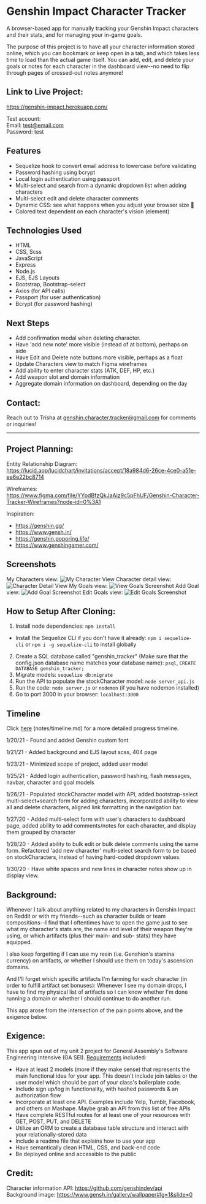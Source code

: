 # Genshin Impact Character Tracker
A browser-based app for manually tracking your Genshin Impact characters and their stats, and for managing your in-game goals.

The purpose of this project is to have all your character information stored online, which you can bookmark or keep open in a tab, and which takes less time to load than the actual game itself. You can add, edit, and delete your goals or notes for each character in the dashboard view--no need to flip through pages of crossed-out notes anymore!

## Link to Live Project:
https://genshin-impact.herokuapp.com/

Test account:  
Email: test@email.com  
Password: test

## Features
- Sequelize hook to convert email address to lowercase before validating 
- Password hashing using bcrypt
- Local login authentication using passport
- Multi-select and search from a dynamic dropdown list when adding characters
- Multi-select edit and delete character comments
- Dynamic CSS: see what happens when you adjust your browser size 👀
- Colored text dependent on each character's vision (element)

## Technologies Used
- HTML
- CSS, Scss
- JavaScript
- Express
- Node.js
- EJS, EJS Layouts 
- Bootstrap, Bootstrap-select
- Axios (for API calls)
- Passport (for user authentication)
- Bcrypt (for password hashing)

## Next Steps
- Add confirmation modal when deleting character.
- Have 'add new note' more visible (instead of at bottom), perhaps on side
- Have Edit and Delete note buttons more visible, perhaps as a float
- Update Characters view  to match Figma wireframes
- Add ability to enter character stats (ATK, DEF, HP, etc.)  
- Add weapon slot and domain information 
- Aggregate domain information on dashboard, depending on the day 

## Contact: 
Reach out to Trisha at genshin.character.tracker@gmail.com for comments or inquiries!

--- 

## Project Planning:
Entity Relationship Diagram: https://lucid.app/lucidchart/invitations/accept/18a984d6-26ce-4ce0-a51e-ee6e22bc8714

Wireframes: https://www.figma.com/file/YYpdBfzQkJaAiz9c5pFhUF/Genshin-Character-Tracker-Wireframes?node-id=0%3A1

Inspiration: 
- https://genshin.gg/
- https://www.gensh.in/
- https://genshin.poporing.life/
- https://www.genshingamer.com/

## Screenshots
My Characters view:
![My Character View](public/img/screenshots/My_Characters_2021-01-29.png)
Character detail view:
![Character Detail View](public/img/screenshots/Character_View_2021-01-29.png)
My Goals view:
![View Goals Screenshot](public/img/screenshots/My_Goals_2021-01-29.png)
Add Goal view:
![Add Goal Screenshot](public/img/screenshots/Add_Goal_2021-01-29.png)
Edit Goals view:
![Edit Goals Screenshot](public/img/screenshots/Edit_Goals_2021-01-29.png) 


## How to Setup After Cloning:
1. Install node dependencies: 
```npm install```
- Install the Sequelize CLI if you don't have it already: `npm i sequelize-cli` or `npm i -g sequelize-cli` to install globally

2. Create a SQL database called "genshin_tracker" (Make sure that the config.json database name matches your database name): `psql`, `CREATE DATABASE genshin_tracker;`
3. Migrate models: `sequelize db:migrate`
4. Run the API to populate the stockCharacter model: `node server_api.js`
5. Run the code: `node server.js` or `nodemon` (if you have nodemon installed)
6. Go to port 3000 in your browser: `localhost:3000`


## Timeline
Click [here](notes/timeline.md) (notes/timeline.md) for a more detailed progress timeline. 

1/20/21 - Found and added Genshin custom font

1/21/21 - Added background and EJS layout scss, 404 page  

1/23/21 - Minimized scope of project, added user model  

1/25/21 - Added login authentication, password hashing, flash messages, navbar, character and goal models    

1/26/21 - Populated stockCharacter model with API, added bootstrap-select multi-select+search form for adding characters, incorporated ability to view all and delete characters, aligned link formatting in the navigation bar. 

1/27/20 - Added multi-select form with user's characters to dashboard page, added ability to add comments/notes for each character, and display them grouped by character

1/28/20 - Added ability to bulk edit or bulk delete comments using the same form. Refactored 'add new character' multi-select search form to be based on stockCharacters, instead of having hard-coded dropdown values.  

1/30/20 - Have white spaces and  new lines in character notes show up in display view.



## Background:
Whenever I talk about anything related to my characters in Genshin Impact on Reddit or with my friends--such as character builds or team compositions--I find that I oftentimes have to open the game just to see what my character's stats are, the name and level of their weapon they're using, or which artifacts (plus their main- and sub- stats) they have equipped. 

I also keep forgetting if I can use my resin (i.e. Genshion's stamina currency) on artifacts, or whether I should use them on today's ascension domains. 

And I'll forget which specific artifacts I'm farming for each character (in order to fulfill artifact set bonuses): Whenever I see my domain drops, I have to find my physical list of artifacts so I can know whether I'm done running a domain or whether I should continue to do another run.

This app arose from the intersection of the pain points above, and the exigence below. 

## Exigence: 
This app spun out of my unit 2 project for General Assembly's Software Engineering Intensive (GA SEI). [Requirements](https://github.com/patricia-pan/project2_ideas) included:  
- Have at least 2 models (more if they make sense) that represents the main functional idea for your app. This doesn't include join tables or the user model which should be part of your class's boilerplate code.  
- Include sign up/log in functionality, with hashed passwords & an authorization flow
- Incorporate at least one API. Examples include Yelp, Tumblr, Facebook, and others on Mashape. Maybe grab an API from this list of free APIs
- Have complete RESTful routes for at least one of your resources with GET, POST, PUT, and DELETE
- Utilize an ORM to create a database table structure and interact with your relationally-stored data
- Include a readme file that explains how to use your app
- Have semantically clean HTML, CSS, and back-end code
- Be deployed online and accessible to the public

## Credit:
Character information API: https://github.com/genshindev/api  
Background image: https://www.gensh.in/gallery/wallpaper#lg=1&slide=0 


<!-- 3/8/21 Feedback from Dave:
x Remove mention of bcrypt on homepage.
- Add 'stroke' for geo text, since hard to read.
x Have images open in new tab.
- Confirm password when signing up.
- Add profile page (instead of 404 not found).
- Have Delete button display a 'Confirm Delete' and 'Cancel' button show up. 
- Issue when adding all characters at once: font color doesn't show up, everything is white.
 -->
